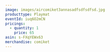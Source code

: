 ```yaml
---
image: images/aircomiket3annasadfsdfsdfsd.jpg
producttype: Playmat
eventId: iuq6O2mCN
pricings:
  - quantity: 1
    price: 65
asin: s-FXqYEWx63
merchandise: comiket
---
```

